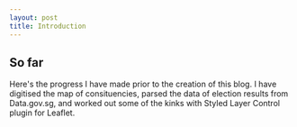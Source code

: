 ```yaml
---
layout: post
title: Introduction
---
```


## So far

Here's the progress I have made prior to the creation of this blog. I have digitised the map of consituencies, parsed the data of election results from Data.gov.sg, and worked out some of the kinks with Styled Layer Control plugin for Leaflet.